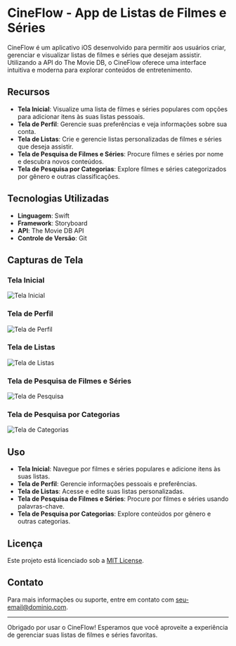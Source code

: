 # CineFlow - App de Listas de Filmes e Séries

CineFlow é um aplicativo iOS desenvolvido para permitir aos usuários criar, gerenciar e visualizar listas de filmes e séries que desejam assistir. Utilizando a API do The Movie DB, o CineFlow oferece uma interface intuitiva e moderna para explorar conteúdos de entretenimento.

## Recursos

- **Tela Inicial**: Visualize uma lista de filmes e séries populares com opções para adicionar itens às suas listas pessoais.
- **Tela de Perfil**: Gerencie suas preferências e veja informações sobre sua conta.
- **Tela de Listas**: Crie e gerencie listas personalizadas de filmes e séries que deseja assistir.
- **Tela de Pesquisa de Filmes e Séries**: Procure filmes e séries por nome e descubra novos conteúdos.
- **Tela de Pesquisa por Categorias**: Explore filmes e séries categorizados por gênero e outras classificações.

## Tecnologias Utilizadas

- **Linguagem**: Swift
- **Framework**: Storyboard
- **API**: The Movie DB API
- **Controle de Versão**: Git

## Capturas de Tela

### Tela Inicial

![Tela Inicial](https://via.placeholder.com/400x800?text=Tela+Inicial)

### Tela de Perfil

![Tela de Perfil](https://via.placeholder.com/400x800?text=Tela+de+Perfil)

### Tela de Listas

![Tela de Listas](https://via.placeholder.com/400x800?text=Tela+de+Listas)

### Tela de Pesquisa de Filmes e Séries

![Tela de Pesquisa](https://via.placeholder.com/400x800?text=Tela+de+Pesquisa+de+Filmes+e+Séries)

### Tela de Pesquisa por Categorias

![Tela de Categorias](https://via.placeholder.com/400x800?text=Tela+de+Pesquisa+por+Categorias)

## Uso

- **Tela Inicial**: Navegue por filmes e séries populares e adicione itens às suas listas.
- **Tela de Perfil**: Gerencie informações pessoais e preferências.
- **Tela de Listas**: Acesse e edite suas listas personalizadas.
- **Tela de Pesquisa de Filmes e Séries**: Procure por filmes e séries usando palavras-chave.
- **Tela de Pesquisa por Categorias**: Explore conteúdos por gênero e outras categorias.

## Licença

Este projeto está licenciado sob a [MIT License](LICENSE).

## Contato

Para mais informações ou suporte, entre em contato com [seu-email@dominio.com](mailto:seu-email@dominio.com).

---

Obrigado por usar o CineFlow! Esperamos que você aproveite a experiência de gerenciar suas listas de filmes e séries favoritas.
